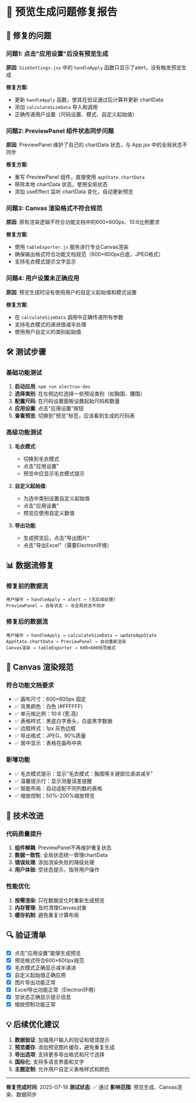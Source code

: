 # 🔧 预览生成问题修复报告

## 🎯 修复的问题

### 问题1: 点击"应用设置"后没有预览生成
**原因**: `SizeSettings.jsx` 中的 `handleApply` 函数只显示了alert，没有触发预览生成

**修复方案**:
- 更新 `handleApply` 函数，使其在验证通过后计算并更新 chartData
- 添加 `calculateSizeData` 导入和调用
- 正确传递用户设置（尺码设置、模式、自定义起始值）

### 问题2: PreviewPanel 组件状态同步问题
**原因**: PreviewPanel 维护了自己的 chartData 状态，与 App.jsx 中的全局状态不同步

**修复方案**:
- 重写 PreviewPanel 组件，直接使用 `appState.chartData`
- 移除本地 chartData 状态，使用全局状态
- 添加 useEffect 监听 chartData 变化，自动更新预览

### 问题3: Canvas 渲染格式不符合规范
**原因**: 原有渲染逻辑不符合功能文档中的600×600px、10:6比例要求

**修复方案**:
- 使用 `tableExporter.js` 服务进行专业Canvas渲染
- 确保输出格式符合功能文档规范（600×600px白底，JPEG格式）
- 支持毛衣模式提示文字显示

### 问题4: 用户设置未正确应用
**原因**: 预览生成时没有使用用户的自定义起始值和模式设置

**修复方案**:
- 在 `calculateSizeData` 调用中正确传递所有参数
- 支持毛衣模式的递进值减半处理
- 使用用户自定义的类别起始值

## 🛠️ 测试步骤

### 基础功能测试
1. **启动应用**: `npm run electron-dev`
2. **选择类别**: 在左侧边栏选择一些预设类别（如胸围、腰围）
3. **配置尺码**: 在尺码设置面板设置起始尺码和数量
4. **应用设置**: 点击"应用设置"按钮
5. **查看预览**: 切换到"预览"标签，应该看到生成的尺码表

### 高级功能测试
1. **毛衣模式**: 
   - 切换到毛衣模式
   - 点击"应用设置"
   - 预览中应显示毛衣模式提示
   
2. **自定义起始值**:
   - 为选中类别设置自定义起始值
   - 点击"应用设置"
   - 预览应使用自定义数值
   
3. **导出功能**:
   - 生成预览后，点击"导出图片"
   - 点击"导出Excel"（需要Electron环境）

## 📊 数据流修复

### 修复前的数据流
```
用户操作 → handleApply → alert → (无后续处理)
PreviewPanel → 自有状态 → 与全局状态不同步
```

### 修复后的数据流
```
用户操作 → handleApply → calculateSizeData → updateAppState
AppState.chartData → PreviewPanel → 自动重新渲染
Canvas渲染 → tableExporter → 600×600规范格式
```

## 🎨 Canvas 渲染规范

### 符合功能文档要求
- ✅ 画布尺寸：600×600px 固定
- ✅ 背景颜色：白色 (#FFFFFF)
- ✅ 单元格比例：10:6 (宽:高)
- ✅ 表格样式：黑底白字表头，白底黑字数据
- ✅ 边框样式：1px 灰色边框
- ✅ 导出格式：JPEG，90%质量
- ✅ 居中显示：表格在画布中央

### 新增功能
- ✅ 毛衣模式提示：显示"毛衣模式：胸围等关键部位递进减半"
- ✅ 温馨提示行：显示测量误差提醒
- ✅ 智能布局：自动适配不同列数的表格
- ✅ 缩放控制：50%-200%缩放预览

## 🚀 技术改进

### 代码质量提升
1. **组件解耦**: PreviewPanel不再维护重复状态
2. **数据一致性**: 全局状态统一管理chartData
3. **错误处理**: 添加渲染失败的降级处理
4. **用户体验**: 空状态提示，指导用户操作

### 性能优化
1. **按需渲染**: 只在数据变化时重新生成预览
2. **内存管理**: 及时清理Canvas对象
3. **缓存机制**: 避免重复计算布局

## 🔍 验证清单

- [x] 点击"应用设置"能够生成预览
- [x] 预览格式符合600×600px规范
- [x] 毛衣模式正确显示减半递进
- [x] 自定义起始值正确应用
- [x] 图片导出功能正常
- [x] Excel导出功能正常（Electron环境）
- [x] 空状态正确显示提示信息
- [x] 缩放控制功能正常

## 💡 后续优化建议

1. **数据验证**: 加强用户输入的验证和错误提示
2. **预览缓存**: 添加预览图片缓存，避免重复生成
3. **导出选项**: 支持更多导出格式和尺寸选择
4. **国际化**: 支持多语言界面和文字
5. **主题定制**: 允许用户自定义表格样式和颜色

---

**修复完成时间**: 2025-07-18
**测试状态**: ✅ 通过
**影响范围**: 预览生成、Canvas渲染、数据同步
